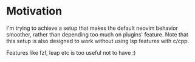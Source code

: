 # Motivation
I'm trying to achieve a setup that makes the default neovim behavior smoother, rather than depending too much on plugins' feature. Note that this setup is also designed to work without using lsp features with c/cpp.

Features like fzf, leap etc is too useful not to have :)
